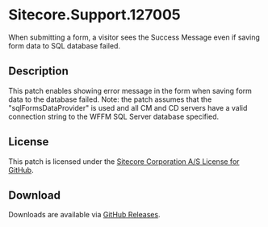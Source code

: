 # Sitecore.Support.127005
When submitting a form, a visitor sees the Success Message even if saving form data to SQL database failed.

## Description
This patch enables showing error message in the form when saving form data to the database failed.
Note: the patch assumes that the "sqlFormsDataProvider" is used and all CM and CD servers have a valid connection string to the WFFM SQL Server database specified.

## License  
This patch is licensed under the [Sitecore Corporation A/S License for GitHub](https://github.com/sitecoresupport/Sitecore.Support.127005/blob/master/LICENSE).  

## Download  
Downloads are available via [GitHub Releases](https://github.com/sitecoresupport/Sitecore.Support.127005/releases).  
